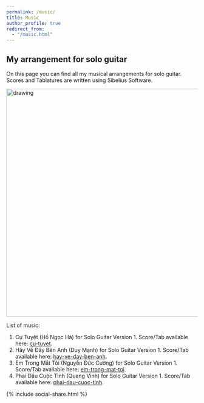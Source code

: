 ```yaml
---
permalink: /music/
title: Music
author_profile: true
redirect_from: 
  - "/music.html"
---
```




## My arrangement for solo guitar

On this page you can find all my musical arrangements for solo guitar. Scores and Tablatures are written using Sibelius Software.

<img src="https://elsentjhung.github.io/images/cu-tuyet.png" alt="drawing" width="600"/>

List of music:
1. Cự Tuyệt (Hồ Ngọc Hà) for Solo Guitar Version 1. Score/Tab available here: [cu-tuyet].
2. Hãy Về Đây Bên Anh (Duy Mạnh) for Solo Guitar Version 1. Score/Tab available here: [hay-ve-day-ben-anh].
3. Em Trong Mắt Tôi (Nguyễn Đức Cường) for Solo Guitar Version 1. Score/Tab available here: [em-trong-mat-toi].
4. Phai Dấu Cuộc Tình (Quang Vinh) for Solo Guitar Version 1. Score/Tab available here: [phai-dau-cuoc-tinh].

[cu-tuyet]: https://elsentjhung.github.io/files/cu-tuyet.pdf
[hay-ve-day-ben-anh]: https://elsentjhung.github.io/files/hay-ve-day-ben-anh.pdf
[em-trong-mat-toi]: https://elsentjhung.github.io/files/em-trong-mat-toi.pdf
[phai-dau-cuoc-tinh]: https://elsentjhung.github.io/files/phai-dau-cuoc-tinh.pdf

{% include social-share.html %}

